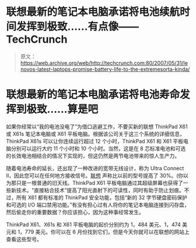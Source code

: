 # 联想最新的笔记本电脑承诺将电池续航时间发挥到极致……有点像——TechCrunch

> 原文：<https://web.archive.org/web/http://techcrunch.com:80/2007/05/31/lenovos-latest-laptops-promise-battery-life-to-the-extremesorta-kinda/>

# 联想最新的笔记本电脑承诺将电池寿命发挥到极致……算是吧

如果你经常以“我的电池没电了”为借口逃避工作，不要买新的联想 ThinkPad X61 或 X61s 笔记本电脑或 X61 平板电脑。根据该公司关于这三个系统的详细信息，ThinkPad X61s 可以让你连续运行超过 12 个小时，ThinkPad X61 和 X61 平板电脑分别可以运行大约 11 个小时和 10 个小时。当然，这是在 8 芯标准电池和可选的长效电池相结合的情况下实现的，但这仍然是两节电池带来的惊人生产力。

随着电池寿命的延长，还出现了一种改进的宽带无线设计，称为 Ultra Connect II，因此您可以在任何地方接收信号。[联想](https://web.archive.org/web/20201126151059/https://crunchbase.com/organization/lenovo) 声称比以前的型号提高了 30%。(你以为那只是一根普通的旧天线。ThinkPad X61 平板电脑通过其超级屏幕也获得了一些新技术。“直接粘合技术”提高了阳光直射下的可读性，同时有助于防止划痕。不过，所有 X61 都有标准的 ThinkPad 安全功能，包括“新的 32 字节硬盘密码保护和可选的 I/O 端口禁用功能。”有没有担心过有人将你的笔记本电脑连接到闪存盘，然后偷走你的重要数据？你应该担心，因为这种事经常发生。

ThinkPad X61、X61s 和 X61 平板电脑的起价分别约为 1，484 美元、1，474 美元和 1，779 美元。你可以在 6 月份找到它们，但是今天你就可以在联想的网站上查看这些型号。